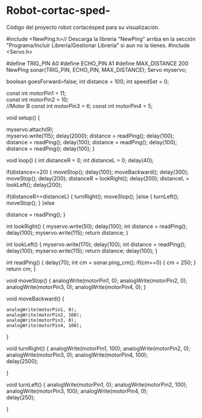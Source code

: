 # Robot-cortac-sped-
Código del proyecto robot cortacésped para su visualización. 


#include <NewPing.h>// Descarga la libreria "NewPing" arriba en la sección "Programa/Incluir Librería/Gestionar Libreria" si aun no la tienes.
#include <Servo.h> 

#define TRIG_PIN A0
#define ECHO_PIN A1 
#define MAX_DISTANCE 200 
NewPing sonar(TRIG_PIN, ECHO_PIN, MAX_DISTANCE); 
Servo myservo;   

boolean goesForward=false;
int distance = 100;
int speedSet = 0;

const int motorPin1  = 11;  
const int motorPin2  = 10;  
//Motor B
const int motorPin3  = 6; 
const int motorPin4  = 5;  

void setup() {

  myservo.attach(9);  
  myservo.write(115); 
  delay(2000);
  distance = readPing();
  delay(100);
  distance = readPing();
  delay(100);
  distance = readPing();
  delay(100);
  distance = readPing();
  delay(100);
}

void loop() {
 int distanceR = 0;
 int distanceL =  0;
 delay(40);
 
 if(distance<=20)
 {
  moveStop();
  delay(100);
  moveBackward();
  delay(300);
  moveStop();
  delay(200);
  distanceR = lookRight();
  delay(200);
  distanceL = lookLeft();
  delay(200);

  if(distanceR>=distanceL)
  {
    turnRight();
    moveStop();
  }else
  {
    turnLeft();
    moveStop();
  }
 }else

 distance = readPing();
}

int lookRight()
{
    myservo.write(50); 
    delay(100);
    int distance = readPing();
    delay(100);
    myservo.write(115); 
    return distance;
}

int lookLeft()
{
    myservo.write(170); 
    delay(100);
    int distance = readPing();
    delay(100);
    myservo.write(115); 
    return distance;
    delay(100);
}

int readPing() { 
  delay(70);
  int cm = sonar.ping_cm();
  if(cm==0)
  {
    cm = 250;
  }
  return cm;
}

void moveStop() {
    analogWrite(motorPin1, 0);
    analogWrite(motorPin2, 0);
    analogWrite(motorPin3, 0);
    analogWrite(motorPin4, 0);
  } 
  


void moveBackward() {
    
    analogWrite(motorPin1, 0);
    analogWrite(motorPin2, 100);
    analogWrite(motorPin3, 0);
    analogWrite(motorPin4, 100);   
  
}  

void turnRight() {
    analogWrite(motorPin1, 100);
    analogWrite(motorPin2, 0);
    analogWrite(motorPin3, 0);
    analogWrite(motorPin4, 100);    
    delay(2500);
      
  
} 
 
void turnLeft() {
    analogWrite(motorPin1, 0);
    analogWrite(motorPin2, 100);   
    analogWrite(motorPin3, 100);
    analogWrite(motorPin4, 0);     
    delay(250);
 
}    
